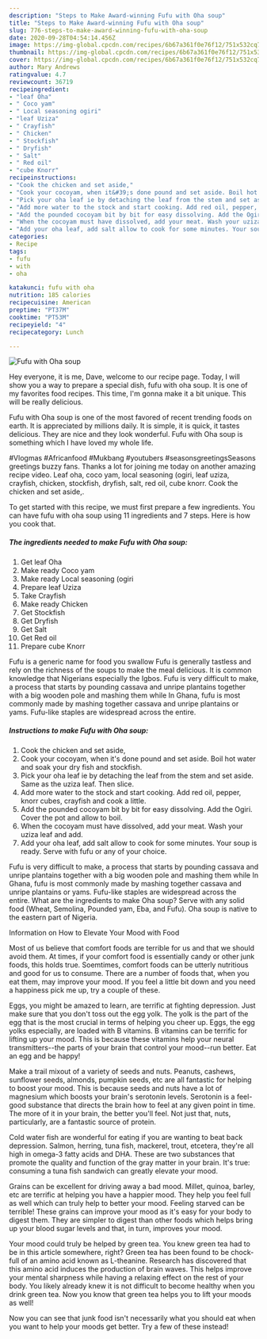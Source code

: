 ```yaml
---
description: "Steps to Make Award-winning Fufu with Oha soup"
title: "Steps to Make Award-winning Fufu with Oha soup"
slug: 776-steps-to-make-award-winning-fufu-with-oha-soup
date: 2020-09-28T04:54:14.456Z
image: https://img-global.cpcdn.com/recipes/6b67a361f0e76f12/751x532cq70/fufu-with-oha-soup-recipe-main-photo.jpg
thumbnail: https://img-global.cpcdn.com/recipes/6b67a361f0e76f12/751x532cq70/fufu-with-oha-soup-recipe-main-photo.jpg
cover: https://img-global.cpcdn.com/recipes/6b67a361f0e76f12/751x532cq70/fufu-with-oha-soup-recipe-main-photo.jpg
author: Mary Andrews
ratingvalue: 4.7
reviewcount: 36719
recipeingredient:
- "leaf Oha"
- " Coco yam"
- " Local seasoning ogiri"
- "leaf Uziza"
- " Crayfish"
- " Chicken"
- " Stockfish"
- " Dryfish"
- " Salt"
- " Red oil"
- "cube Knorr"
recipeinstructions:
- "Cook the chicken and set aside,"
- "Cook your cocoyam, when it&#39;s done pound and set aside. Boil hot water and soak your dry fish and stockfish."
- "Pick your oha leaf ie by detaching the leaf from the stem and set aside. Same as the uziza leaf. Then slice."
- "Add more water to the stock and start cooking. Add red oil, pepper, knorr cubes, crayfish and cook a little."
- "Add the pounded cocoyam bit by bit for easy dissolving. Add the Ogiri. Cover the pot and allow to boil."
- "When the cocoyam must have dissolved, add your meat. Wash your uziza leaf and add."
- "Add your oha leaf, add salt allow to cook for some minutes. Your soup is ready. Serve with fufu or any of your choice."
categories:
- Recipe
tags:
- fufu
- with
- oha

katakunci: fufu with oha 
nutrition: 185 calories
recipecuisine: American
preptime: "PT37M"
cooktime: "PT53M"
recipeyield: "4"
recipecategory: Lunch

---
```



![Fufu with Oha soup](https://img-global.cpcdn.com/recipes/6b67a361f0e76f12/751x532cq70/fufu-with-oha-soup-recipe-main-photo.jpg)

Hey everyone, it is me, Dave, welcome to our recipe page. Today, I will show you a way to prepare a special dish, fufu with oha soup. It is one of my favorites food recipes. This time, I'm gonna make it a bit unique. This will be really delicious.

Fufu with Oha soup is one of the most favored of recent trending foods on earth. It is appreciated by millions daily. It is simple, it is quick, it tastes delicious. They are nice and they look wonderful. Fufu with Oha soup is something which I have loved my whole life.

#Vlogmas #Africanfood #Mukbang #youtubers #seasonsgreetingsSeasons greetings buzzy fans. Thanks a lot for joining me today on another amazing recipe video. Leaf oha, coco yam, local seasoning (ogiri, leaf uziza, crayfish, chicken, stockfish, dryfish, salt, red oil, cube knorr. Cook the chicken and set aside,.


To get started with this recipe, we must first prepare a few ingredients. You can have fufu with oha soup using 11 ingredients and 7 steps. Here is how you cook that.

<!--inarticleads1-->

##### The ingredients needed to make Fufu with Oha soup:

1. Get leaf Oha
1. Make ready  Coco yam
1. Make ready  Local seasoning (ogiri
1. Prepare leaf Uziza
1. Take  Crayfish
1. Make ready  Chicken
1. Get  Stockfish
1. Get  Dryfish
1. Get  Salt
1. Get  Red oil
1. Prepare cube Knorr


Fufu is a generic name for food you swallow Fufu is generally tastless and rely on the richness of the soups to make the meal delicious. It is common knowledge that Nigerians especially the Igbos. Fufu is very difficult to make, a process that starts by pounding cassava and unripe plantains together with a big wooden pole and mashing them while In Ghana, fufu is most commonly made by mashing together cassava and unripe plantains or yams. Fufu-like staples are widespread across the entire. 

<!--inarticleads2-->

##### Instructions to make Fufu with Oha soup:

1. Cook the chicken and set aside,
1. Cook your cocoyam, when it&#39;s done pound and set aside. Boil hot water and soak your dry fish and stockfish.
1. Pick your oha leaf ie by detaching the leaf from the stem and set aside. Same as the uziza leaf. Then slice.
1. Add more water to the stock and start cooking. Add red oil, pepper, knorr cubes, crayfish and cook a little.
1. Add the pounded cocoyam bit by bit for easy dissolving. Add the Ogiri. Cover the pot and allow to boil.
1. When the cocoyam must have dissolved, add your meat. Wash your uziza leaf and add.
1. Add your oha leaf, add salt allow to cook for some minutes. Your soup is ready. Serve with fufu or any of your choice.


Fufu is very difficult to make, a process that starts by pounding cassava and unripe plantains together with a big wooden pole and mashing them while In Ghana, fufu is most commonly made by mashing together cassava and unripe plantains or yams. Fufu-like staples are widespread across the entire. What are the ingredients to make Oha soup? Serve with any solid food (Wheat, Semolina, Pounded yam, Eba, and Fufu). Oha soup is native to the eastern part of Nigeria. 

Information on How to Elevate Your Mood with Food


Most of us believe that comfort foods are terrible for us and that we should avoid them. At times, if your comfort food is essentially candy or other junk foods, this holds true. Soemtimes, comfort foods can be utterly nutritious and good for us to consume. There are a number of foods that, when you eat them, may improve your mood. If you feel a little bit down and you need a happiness pick me up, try a couple of these.

Eggs, you might be amazed to learn, are terrific at fighting depression. Just make sure that you don't toss out the egg yolk. The yolk is the part of the egg that is the most crucial in terms of helping you cheer up. Eggs, the egg yolks especially, are loaded with B vitamins. B vitamins can be terrific for lifting up your mood. This is because these vitamins help your neural transmitters--the parts of your brain that control your mood--run better. Eat an egg and be happy!

Make a trail mixout of a variety of seeds and nuts. Peanuts, cashews, sunflower seeds, almonds, pumpkin seeds, etc are all fantastic for helping to boost your mood. This is because seeds and nuts have a lot of magnesium which boosts your brain's serotonin levels. Serotonin is a feel-good substance that directs the brain how to feel at any given point in time. The more of it in your brain, the better you'll feel. Not just that, nuts, particularly, are a fantastic source of protein.

Cold water fish are wonderful for eating if you are wanting to beat back depression. Salmon, herring, tuna fish, mackerel, trout, etcetera, they're all high in omega-3 fatty acids and DHA. These are two substances that promote the quality and function of the gray matter in your brain. It's true: consuming a tuna fish sandwich can greatly elevate your mood. 

Grains can be excellent for driving away a bad mood. Millet, quinoa, barley, etc are terrific at helping you have a happier mood. They help you feel full as well which can truly help to better your mood. Feeling starved can be terrible! These grains can improve your mood as it's easy for your body to digest them. They are simpler to digest than other foods which helps bring up your blood sugar levels and that, in turn, improves your mood.

Your mood could truly be helped by green tea. You knew green tea had to be in this article somewhere, right? Green tea has been found to be chock-full of an amino acid known as L-theanine. Research has discovered that this amino acid induces the production of brain waves. This helps improve your mental sharpness while having a relaxing effect on the rest of your body. You likely already knew it is not difficult to become healthy when you drink green tea. Now you know that green tea helps you to lift your moods as well!

Now you can see that junk food isn't necessarily what you should eat when you want to help your moods get better. Try a few of these instead!

